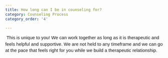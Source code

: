 ```yaml
---
title: How long can I be in counseling for?
category: Counseling Process
category_order: '4'

---
```



<p dir="ltr" style="line-height: 1.38; margin-top: 0pt; margin-bottom: 0pt;"><span id="docs-internal-guid-2cb0a6b9-7fff-03d8-7b73-bb6a62c43ff2"><span style="font-size: 11pt; font-family: Arial; background-color: transparent; font-weight: bold; font-variant-numeric: normal; font-variant-east-asian: normal; vertical-align: baseline; white-space: pre-wrap;">&nbsp;</span><span style="font-size: 11pt; font-family: Arial; background-color: transparent; font-variant-numeric: normal; font-variant-east-asian: normal; vertical-align: baseline; white-space: pre-wrap;">This is unique to you! We can work together as long as it is therapeutic and feels helpful and supportive. We are not held to any timeframe and we can go at the pace that feels right for you while we build a therapeutic relationship.</span></span></p>
<p><span id="docs-internal-guid-0cf975cd-7fff-f128-204d-88389582eee2"></span><span style="font-size: 11pt; font-family: Arial; background-color: transparent; font-variant-numeric: normal; font-variant-east-asian: normal; vertical-align: baseline; white-space: pre-wrap;"><br /></span></p>


